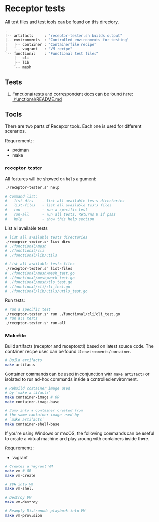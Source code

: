 # Receptor tests

All test files and test tools can be found on this directory.

```java
.
|-- artifacts     : "receptor-tester.sh builds output"
|-- environments  : "Controlled environments for testing"
|   |-- container : "Containerfile recipe"
|   `-- vagrant   : "VM recipe"
`-- functional    : "Functional test files"
    |-- cli
    |-- lib
    `-- mesh
```

## Tests

1. Functional tests and correspondent docs can be found here: [./functional/README.md](./functional/README.md)

## Tools

There are two parts of Receptor tools. Each one is used for different scenarios.

Requirements:
- podman
- make

### receptor-tester

All features will be showed on `help` argument:

```bash
./receptor-tester.sh help

# Command list:
#   list-dirs    - list all available tests directories
#   list-files   - list all available tests files
#   run          - run a specific test
#   run-all      - run all tests. Returns 0 if pass
#   help         - show this help section
```

List all available tests:

```bash
# list all available tests directories
./receptor-tester.sh list-dirs
# ./functional/mesh
# ./functional/cli
# ./functional/lib/utils

# List all available tests files
./receptor-tester.sh list-files
# ./functional/mesh/mesh_test.go
# ./functional/mesh/work_test.go
# ./functional/mesh/tls_test.go
# ./functional/cli/cli_test.go
# ./functional/lib/utils/utils_test.go
```

Run tests:

```bash
# run a specific test
./receptor-tester.sh run ./functional/cli/cli_test.go
# run all tests
./receptor-tester.sh run-all
```

### Makefile

Build artifacts (receptor and receptorctl) based on latest source code.
The container recipe used can be found at `environments/container`.

```bash
# Build artifacts
make artifacts
```

Container commands can be used in conjunction with `make artifacts` or isolated to run ad-hoc commands inside a controlled environment.

```bash
# Rebuild container image used
# by `make artifacts`
make container-image # OR
make container-image-base

# Jump into a container created from
# the same container image used by
# `make artifacts`
make container-shell-base
```

If you're using Windows or macOS, the following commands can be useful to create a virtual machine and play aroung with containers inside there.

Requirements:
- vagrant

```bash
# Creates a Vagrant VM
make vm # OR
make vm-create

# SSH into VM
make vm-shell

# Destroy VM
make vm-destroy

# Reapply Distronode playbook into VM
make vm-provision
```
